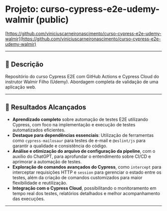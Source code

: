 # Projeto: curso-cypress-e2e-udemy-walmir (public)
[https://github.com/viniciuscarneironascimento/curso-cypress-e2e-udemy-walmir](https://github.com/viniciuscarneironascimento/curso-cypress-e2e-udemy-walmir)

---

## 📝 Descrição
Repositório do curso Cypress E2E com GitHub Actions e Cypress Cloud do instrutor Walmir Filho (Udemy). Abordagem completa de validação de uma aplicação web.

---

## 🚀 Resultados Alcançados
- **Aprendizado completo** sobre automação de testes E2E utilizando Cypress, com foco na implementação e execução de testes automatizados eficientes.
- **Destaque para dependências essenciais**: Utilização de ferramentas como `cypress-mailosaur` para testes de e-mail e `@eslint/js` para garantir a qualidade e consistência do código.
- **Análise e otimização do arquivo de configuração da pipeline**, com o auxílio do ChatGPT, para aprofundar o entendimento sobre CI/CD e aprimorar a automação de testes.
- **Exploração de comandos avançados do Cypress**, como `intercept` para interceptar requisições HTTP e `session` para gerenciar o estado entre os testes, além da criação de comandos customizados para maior flexibilidade e reutilização.
- **Integração com o Cypress Cloud**, possibilitando o monitoramento em tempo real dos testes, relatórios detalhados e melhor acompanhamento das execuções.

---
